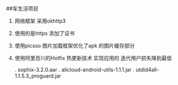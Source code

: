 ##车生活项目
1. 网络框架 采用okhttp3 
2. 使用的是https 添加了证书

3. 使用picsso 图片加载框架优化了apk 的图片缓存部分

4. 使用阿里百川的Hotfix 热更新技术
实现应用的 迭代用户损失降到最低

    . sophix-3.2.0.aar
    . alicloud-android-utils-1.1.1.jar
    . utdid4all-1.1.5.3_proguard.jar


